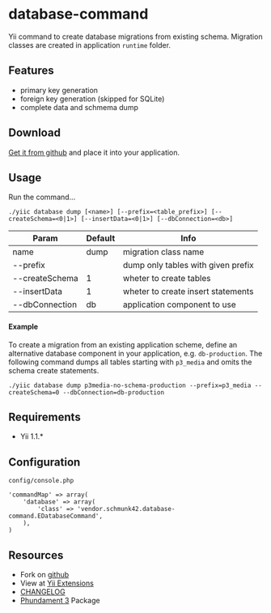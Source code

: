 database-command
================

Yii command to create database migrations from existing schema. 
Migration classes are created in application `runtime` folder.

Features
--------

* primary key generation
* foreign key generation (skipped for SQLite)
* complete data and schmema dump

Download
--------

[Get it from github](https://github.com/schmunk42/database-command/tags) and place it into your application.

Usage
-----

Run the command...

    ./yiic database dump [<name>] [--prefix=<table_prefix>] [--createSchema=<0|1>] [--insertData=<0|1>] [--dbConnection=<db>]


Param            | Default | Info
-----------------|---------|-----------------------------------
name             | dump    | migration class name 
--prefix         |         | dump only tables with given prefix
--createSchema   | 1       | wheter to create tables 
--insertData     | 1       | wheter to create insert statements
--dbConnection   | db      | application component to use

#### Example

To create a migration from an existing application scheme, define an alternative database component in your 
application, e.g. `db-production`. The following command dumps all tables starting with `p3_media` and omits
the schema create statements.

    ./yiic database dump p3media-no-schema-production --prefix=p3_media --createSchema=0 --dbConnection=db-production


Requirements
------------

 * Yii 1.1.*

Configuration
-------------

`config/console.php`

    'commandMap' => array(
        'database' => array(
            'class' => 'vendor.schmunk42.database-command.EDatabaseCommand',
        ),
    )

Resources
---------

* Fork on [github](https://github.com/schmunk42/database-command)
* View at [Yii Extensions](http://www.yiiframework.com/extension/database-command/)
* [CHANGELOG](https://github.com/schmunk42/database-command/blob/master/CHANGELOG.md)
* [Phundament 3](http://phundament.com) Package